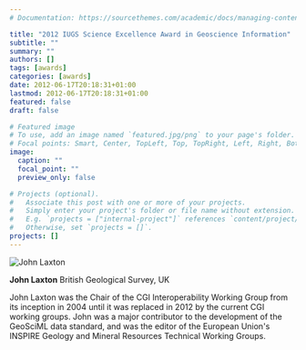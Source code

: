 ```yaml
---
# Documentation: https://sourcethemes.com/academic/docs/managing-content/

title: "2012 IUGS Science Excellence Award in Geoscience Information"
subtitle: ""
summary: ""
authors: []
tags: [awards]
categories: [awards]
date: 2012-06-17T20:18:31+01:00
lastmod: 2012-06-17T20:18:31+01:00
featured: false
draft: false

# Featured image
# To use, add an image named `featured.jpg/png` to your page's folder.
# Focal points: Smart, Center, TopLeft, Top, TopRight, Left, Right, BottomLeft, Bottom, BottomRight.
image:
  caption: ""
  focal_point: ""
  preview_only: false

# Projects (optional).
#   Associate this post with one or more of your projects.
#   Simply enter your project's folder or file name without extension.
#   E.g. `projects = ["internal-project"]` references `content/project/deep-learning/index.md`.
#   Otherwise, set `projects = []`.
projects: []
---
```

![John Laxton](/img/johnLaxtonAward.jpg)

**John Laxton** British Geological Survey, UK

John Laxton was the Chair of the CGI Interoperability Working Group from its inception in 2004 until it was replaced in 2012 by the current CGI working groups. John was a major contributor to the development of the GeoSciML data standard, and was the editor of the European Union's INSPIRE Geology and Mineral Resources Technical Working Groups.